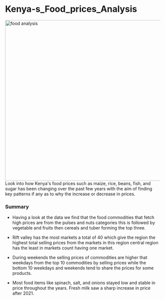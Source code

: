 # Kenya-s_Food_prices_Analysis
<img width="521" alt="food analysis" src="https://github.com/user-attachments/assets/435ccf06-c63d-47e4-b212-5bfedbef9399">
Look into how Kenya's food prices such as maize, rice, beans, fish, and sugar has been changing over the past few years with the aim of finding key patterns if any as to why the increase or decrease in prices.

### Summary
* Having a look at the data we find that the food commodities that fetch high prices are from the pulses and nuts categories this is followed by vegetable and fruits then cereals and tuber forming the top three.

*  Rift valley has the most markets a total of 40 which give the region the highest total selling prices from the markets in this region central region has the least in markets count having one market.

* During weekends the selling prices of commodities are higher that weekdays from the top 10 commodities by selling prices while the bottom 10 weekdays and weekends tend to share the prices for some products.

* Most food items like spinach, salt, and onions stayed low and stable in price throughout the years. Fresh milk saw a sharp increase in price after 2021.


